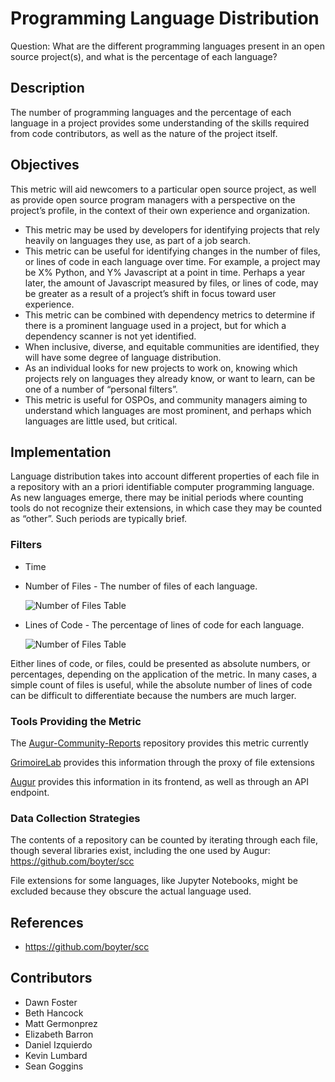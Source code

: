 # Programming Language Distribution

Question: What are the different programming languages present in an open source project(s), and what is the percentage of each language?

## Description

The number of programming languages and the percentage of each language in a project provides some understanding of the skills required from code contributors, as well as the nature of the project itself.

## Objectives

This metric will aid newcomers to a  particular open source project, as well as provide open source program managers with a perspective on the project’s profile, in the context of their own experience and organization.
- This metric may be used by developers for identifying projects that rely heavily on languages they use, as part of a job search.
- This metric can be useful for identifying changes in the number of files, or lines of code in each language over time. For example, a project may be X% Python, and Y% Javascript at a point in time. Perhaps a year later, the amount of Javascript measured by files, or lines of code, may be greater as a result of a project’s shift in focus toward user experience.
- This metric can be combined with dependency metrics to determine if there is a prominent language used in a project, but for which a dependency scanner is not yet identified.
- When inclusive, diverse, and equitable communities are identified, they will have some degree of language distribution.
- As an individual looks for new projects to work on, knowing which projects rely on languages they already know, or want to learn, can be one of a number of “personal filters”.
- This metric is useful for OSPOs, and community managers aiming to understand which languages are most prominent, and perhaps which languages are little used, but critical.

## Implementation

Language distribution takes into account different properties of each file in a repository with an a priori identifiable computer programming language. As new languages emerge, there may be initial periods where counting tools do not recognize their extensions, in which case they may be counted as “other”. Such periods are typically brief.  

### Filters

 - Time
 - Number of Files - The number of files of each language.

	![Number of Files Table](https://github.com/chaoss/wg-common/blob/main/focus-areas/contributions/images/language-distribution_number-of-files-table.png)

 - Lines of Code - The percentage of lines of code for each language.

	![Number of Files Table](https://github.com/chaoss/wg-common/blob/main/focus-areas/contributions/images/language-distribution_lines-of-code-table.png)


Either lines of code, or files, could be presented as absolute numbers, or percentages, depending on the application of the metric. In many cases, a simple count of files is useful, while the absolute number of lines of code can be difficult to differentiate because the numbers are much larger.


### Tools Providing the Metric

The [Augur-Community-Reports](https://github.com/chaoss/augur-community-reports) repository provides this metric currently

[GrimoireLab](https://github.com/chaoss/grimoirelab) provides this information through the proxy of file extensions

[Augur](https://github.com/chaoss/augur) provides this information in its frontend, as well as through an API endpoint.

### Data Collection Strategies

The contents of a repository can be counted by iterating through each file, though several libraries exist, including the one used by Augur: https://github.com/boyter/scc

File extensions for some languages, like Jupyter Notebooks, might be excluded because they obscure the actual language used.

## References

 - https://github.com/boyter/scc  

## Contributors
 - Dawn Foster
 - Beth Hancock
 - Matt Germonprez
 - Elizabeth Barron
 - Daniel Izquierdo
 - Kevin Lumbard
 - Sean Goggins
